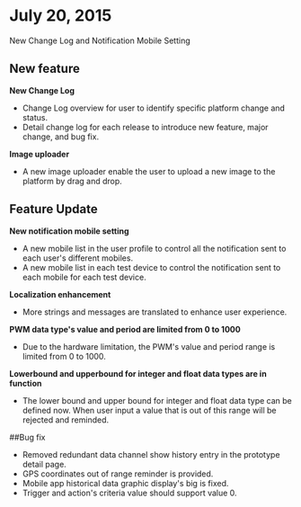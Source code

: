 # July 20, 2015

New Change Log and Notification Mobile Setting

## New feature
**New Change Log**

* Change Log overview for user to identify specific platform change and status.
* Detail change log for each release to introduce new feature, major change, and bug fix.

**Image uploader**
* A new image uploader enable the user to upload a new image to the platform by drag and drop.


## Feature Update

**New notification mobile setting**
* A new mobile list in the user profile to control all the notification sent to each user's different mobiles.
* A new mobile list in each test device to control the notification sent to each mobile for each test device.

**Localization enhancement**
* More strings and messages are translated to enhance user experience.

**PWM data type's value and period are limited from 0 to 1000**

* Due to the hardware limitation, the PWM's value and period range is limited from 0 to 1000.

**Lowerbound and upperbound for integer and float data types are in function**
* The lower bound and upper bound for integer and float data type can be defined now. When user input a value that is out of this range will be rejected and reminded.



##Bug fix
* Removed redundant data channel show history entry in the prototype detail page.
* GPS coordinates out of range reminder is provided.
* Mobile app historical data graphic display's big is fixed.
* Trigger and action's criteria value should support value 0.

